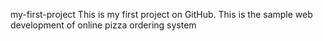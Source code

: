  my-first-project
This is my first project on GitHub. This is the sample web development of online pizza ordering system
